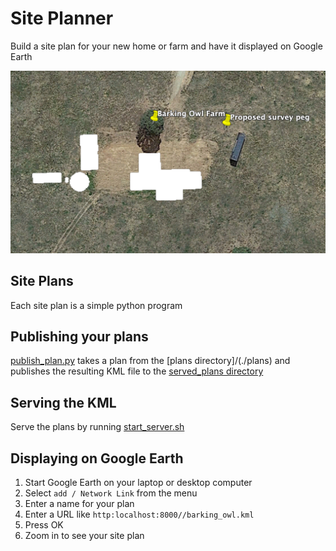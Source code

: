# Site Planner

Build a site plan for your new home or farm and have it displayed on Google Earth

![Sample result in Google Earth](/screen_grab.png)

## Site Plans

Each site plan is a simple python program

## Publishing your plans
[publish_plan.py](./publish_plan.py) takes a plan from the [plans directory]/(./plans)
and publishes the resulting KML file to the [served_plans directory](./served_plans)

## Serving the KML
Serve the plans by running [start_server.sh](start_server.sh)

## Displaying on Google Earth
1. Start Google Earth on your laptop or desktop computer
1. Select ``add / Network Link`` from the menu
1. Enter a name for your plan
1. Enter a URL like ``http:localhost:8000//barking_owl.kml``
1. Press OK
1. Zoom in to see your site plan
